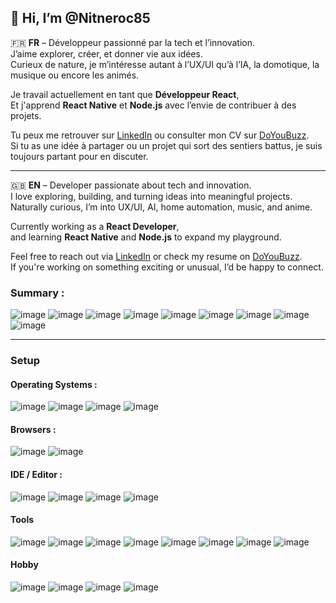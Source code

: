 ## 👋 Hi, I’m @Nitneroc85

🇫🇷 **FR** – Développeur passionné par la tech et l’innovation.  
J’aime explorer, créer, et donner vie aux idées.  
Curieux de nature, je m’intéresse autant à l’UX/UI qu’à l’IA, la domotique, la musique ou encore les animés.  

Je travail actuellement en tant que **Développeur React**,  
Et j'apprend **React Native** et **Node.js** avec l’envie de contribuer à des projets.

Tu peux me retrouver sur [LinkedIn](https://www.linkedin.com/in/lefortcorentin) ou consulter mon CV sur [DoYouBuzz](https://www.doyoubuzz.com/corentin-lefort).  
Si tu as une idée à partager ou un projet qui sort des sentiers battus, je suis toujours partant pour en discuter.

---

🇬🇧 **EN** – Developer passionate about tech and innovation.  
I love exploring, building, and turning ideas into meaningful projects.  
Naturally curious, I’m into UX/UI, AI, home automation, music, and anime.

Currently working as a **React Developer**,  
and learning **React Native** and **Node.js** to expand my playground.  

Feel free to reach out via [LinkedIn](#) or check my resume on [DoYouBuzz](#).  
If you're working on something exciting or unusual, I’d be happy to connect.

### Summary :

![image](https://img.shields.io/badge/HTML5-E34F26?style=for-the-badge&logo=html5&logoColor=white)
![image](https://img.shields.io/badge/CSS3-1572B6?style=for-the-badge&logo=css3&logoColor=white)
![image](https://img.shields.io/badge/JavaScript-F7AF1E?style=for-the-badge&logo=javascript&logoColor=323330)
![image](https://img.shields.io/badge/React-20232A?style=for-the-badge&logo=react&logoColor=61DAFB)
![image](https://img.shields.io/badge/Typescript-3178C6?style=for-the-badge&logo=typescript&logoColor=white)
![image](https://img.shields.io/badge/Node.js-339933?style=for-the-badge&logo=nodedotjs&logoColor=white)
![image](https://img.shields.io/badge/Prisma-5a67d8?style=for-the-badge&logo=prisma&logoColor=white)
![image](https://img.shields.io/badge/Docker-2CA5E0?style=for-the-badge&logo=docker&logoColor=white)
![image](https://img.shields.io/badge/React_Native-20232A?style=for-the-badge&logo=react&logoColor=61DAFB)




---

### Setup
#### Operating Systems :
![image](https://img.shields.io/badge/Android-3DDC84?style=for-the-badge&logo=android&logoColor=white)
![image](https://img.shields.io/badge/mac%20os-000000?style=for-the-badge&logo=apple&logoColor=white)
![image](https://img.shields.io/badge/Windows-0078D6?style=for-the-badge&logo=windows&logoColor=white)
![image](https://img.shields.io/badge/Raspberry%20Pi-A22846?style=for-the-badge&logo=Raspberry%20Pi&logoColor=white)

#### Browsers :
![image](https://img.shields.io/badge/Microsoft%20Edge-0f539b?style=for-the-badge&logo=edge&logoColor=white)
![image](https://img.shields.io/badge/Chrome-4285F4?style=for-the-badge&logo=Google-chrome&logoColor=white)

#### IDE / Editor :
![image](https://img.shields.io/badge/VSCode-0078D4?style=for-the-badge&logo=visual%20studio%20code&logoColor=white)
![image](https://img.shields.io/badge/Copilot-000000?style=for-the-badge&logo=githubcopilot&logoColor=white)
![image](https://img.shields.io/badge/IntelliJ-f31199?style=for-the-badge&logo=intellijidea&logoColor=white)
![image](https://img.shields.io/badge/Codeium-09B6A2?style=for-the-badge&logo=codeium&logoColor=white)

#### Tools

![image](https://img.shields.io/badge/Figma-5551ff?style=for-the-badge&logo=figma&logoColor=white)
![image](https://img.shields.io/badge/Docker-2CA5E0?style=for-the-badge&logo=docker&logoColor=white)
![image](https://img.shields.io/badge/Gitlab-fca327?style=for-the-badge&logo=gitlab&logoColor=white)
![image](https://img.shields.io/badge/Postman-FF6C37?style=for-the-badge&logo=Postman&logoColor=white)
![image](https://img.shields.io/badge/OpenAI-412991?style=for-the-badge&logo=openai&logoColor=white)
![image](https://img.shields.io/badge/Github-181717?style=for-the-badge&logo=github&logoColor=white)
![image](https://img.shields.io/badge/Notion-000000?style=for-the-badge&logo=notion&logoColor=white)
![image](https://img.shields.io/badge/GIT-E44C30?style=for-the-badge&logo=git&logoColor=white)

#### Hobby
![image](https://img.shields.io/badge/Spotify-1ED760?&style=for-the-badge&logo=spotify&logoColor=white)
![image](https://img.shields.io/badge/Crunchyroll-F47521?style=for-the-badge&logo=crunchyroll&logoColor=white)
![image](https://img.shields.io/badge/YouTube-FF0000?style=for-the-badge&logo=youtube&logoColor=white)
![image](https://img.shields.io/badge/Twitch-9146FF?style=for-the-badge&logo=twitch&logoColor=white)
